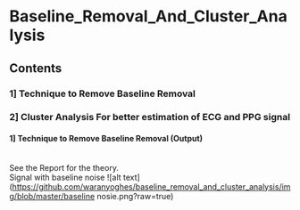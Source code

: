 # Baseline_Removal_And_Cluster_Analysis
## Contents<br>
### 1] Technique to Remove Baseline Removal<br>
### 2] Cluster Analysis For better estimation of ECG and PPG signal<br>

#### 1] Technique to Remove Baseline Removal (Output)
<br>See the Report for the theory.
<br> Signal with baseline noise
![alt text](https://github.com/waranyoghes/baseline_removal_and_cluster_analysis/img/blob/master/baseline nosie.png?raw=true)




